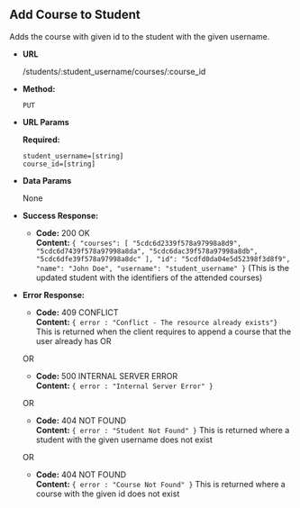 **Add Course to Student**
----
  Adds the course with given id to the student with the given username.

* **URL**

  /students/:student_username/courses/:course_id

* **Method:**

  `PUT`
  
*  **URL Params**

   **Required:**
 
   `student_username=[string]`<br/>
   `course_id=[string]`
   
* **Data Params**

    None

* **Success Response:**

  * **Code:** 200 OK <br />
    **Content:** `{
    "courses": [
        "5cdc6d2339f578a97998a8d9",
        "5cdc6d7439f578a97998a8da",
        "5cdc6dac39f578a97998a8db",
        "5cdc6dfe39f578a97998a8dc"
    ],
    "id": "5cdfd0da04e5d52398f3d8f9",
    "name": "John Doe",
    "username": "student_username"
}` (This is the updated student with the identifiers of the attended courses)
 
* **Error Response:**

  * **Code:** 409 CONFLICT <br />
    **Content:** `{ error : "Conflict - The resource already exists"}`
    This is returned when the client requires to append a course that the user already has  OR
    
    
  OR

  * **Code:** 500 INTERNAL SERVER ERROR <br />
    **Content:** `{ error : "Internal Server Error" }`
    
  OR

  * **Code:** 404 NOT FOUND <br />
    **Content:** `{ error : "Student Not Found" }`
    This is returned where a student with the given username does not exist
    
  OR

  * **Code:** 404 NOT FOUND <br />
    **Content:** `{ error : "Course Not Found" }`
    This is returned where a course with the given id does not exist
     